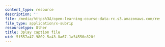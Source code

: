 ```yaml
---
content_type: resource
description: ''
file: /media/https%3A/open-learning-course-data-rc.s3.amazonaws.com/res-6-007-signals-and-systems-spring-2011/5f557a4798025a438a671a54550c820f_D3bblng-Kcc.vtt
file_type: application/x-subrip
resourcetype: Other
title: 3play caption file
uid: 5f557a47-9802-5a43-8a67-1a54550c820f
---
```

